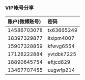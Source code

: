 



### VIP帐号分享

账户(微搏账号)|密码
|:--|:--
14586703078|tx63665249
18397329877|ltxipm4007
15907328859|kfwvg6554
17128222884|yvtdbk7225
18890645754|eftjcd829
13467707455|uugwfp214
